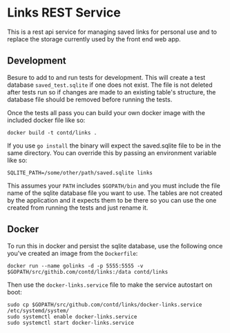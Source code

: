 # Links REST Service

This is a rest api service for managing saved links for personal use and to replace the storage currently used by the front end web app.

## Development

Besure to add to and run tests for development.  This will create a test database `saved_test.sqlite` if one does not exist.  The file is not deleted after tests run so if changes are made to an existing table's structure, the database file should be removed before running the tests.

Once the tests all pass you can build your own docker image with the included docker file like so:

```shell
docker build -t contd/links .
```
If you use `go install` the binary will expect the saved.sqlite file to be in the same directory.  You can override this by passing an environment variable like so:

```shell
SQLITE_PATH=/some/other/path/saved.sqlite links
```

This assumes your `PATH` includes `$GOPATH/bin` and you must include the file name of the sqlite database file you want to use.  The tables are not created by the application and it expects them to be there so you can use the one created from running the tests and just rename it.

## Docker

To run this in docker and persist the sqlite database, use the following once you've created an image from the `Dockerfile`:

```shell
docker run --name golinks -d -p 5555:5555 -v $GOPATH/src/githib.com/contd/links:/data contd/links
```

Then use the `docker-links.service` file to make the service autostart on boot:

```shell
sudo cp $GOPATH/src/github.com/contd/links/docker-links.service /etc/systemd/system/
sudo systemctl enable docker-links.service
sudo systemctl start docker-links.service
```

